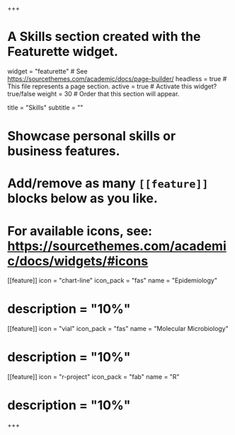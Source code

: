 +++
# A Skills section created with the Featurette widget.
widget = "featurette"  # See https://sourcethemes.com/academic/docs/page-builder/
headless = true  # This file represents a page section.
active = true  # Activate this widget? true/false
weight = 30  # Order that this section will appear.

title = "Skills"
subtitle = ""

# Showcase personal skills or business features.
# 
# Add/remove as many `[[feature]]` blocks below as you like.
# 
# For available icons, see: https://sourcethemes.com/academic/docs/widgets/#icons


[[feature]]
  icon = "chart-line"
  icon_pack = "fas"
  name = "Epidemiology"
 # description = "10%"
 
 [[feature]]
  icon = "vial"
  icon_pack = "fas"
  name = "Molecular Microbiology"
 # description = "10%"
 
[[feature]]
  icon = "r-project"
  icon_pack = "fab"
  name = "R"
 # description = "10%"  
  
 
+++
